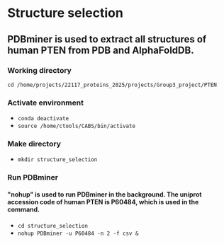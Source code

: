 # Structure selection

## PDBminer is used to extract all structures of human PTEN from PDB and AlphaFoldDB.

### Working directory
`cd /home/projects/22117_proteins_2025/projects/Group3_project/PTEN`

### Activate environment
- `conda deactivate`
- `source /home/ctools/CABS/bin/activate`

### Make directory
- `mkdir structure_selection`

### Run PDBminer
#### "nohup" is used to run PDBminer in the background. The uniprot accession code of human PTEN is P60484, which is used in the command.
- `cd structure_selection`
- `nohup PDBminer -u P60484 -n 2 -f csv &`
